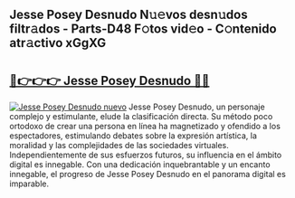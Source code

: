 ## Jesse Posey Desnudo N𝚞𝚎vos desn𝚞dos filtr𝚊dos - Parts-D48 F𝚘tos vid𝚎o - C𝚘ntenido atr𝚊ctivo xGgXG

# <h2><a href="http://mb041m0.tromn.icu/?c=Jesse+Posey+Desnudo">🔗👉👉👉 Jesse Posey Desnudo 🔗🔗</a></h2>

[![Jesse Posey Desnudo nuevo](https://i.imgur.com/pEAQMta.gif)](http://mb041m0.tromn.icu/?c=Jesse+Posey+Desnudo)
Jesse Posey Desnudo, un personaje complejo y estimulante, elude la clasificación directa. Su método poco ortodoxo de crear una persona en línea ha magnetizado y ofendido a los espectadores, estimulando debates sobre la expresión artística, la moralidad y las complejidades de las sociedades virtuales. Independientemente de sus esfuerzos futuros, su influencia en el ámbito digital es innegable. Con una dedicación inquebrantable y un encanto innegable, el progreso de Jesse Posey Desnudo en el panorama digital es imparable.
